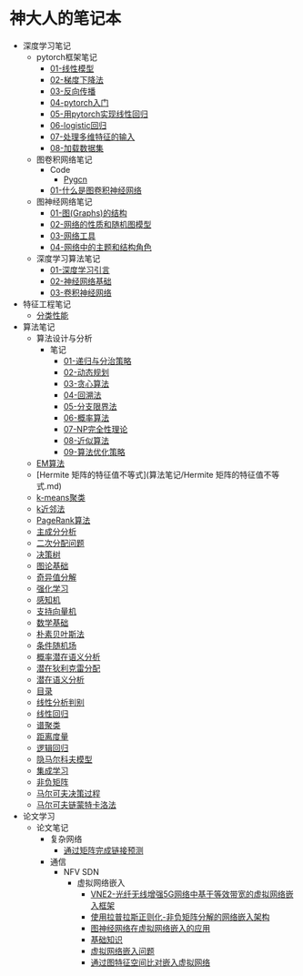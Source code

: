 # 神大人的笔记本

- 深度学习笔记
  - pytorch框架笔记
    * [01-线性模型](深度学习笔记/pytorch框架笔记/01-线性模型.md)
    * [02-梯度下降法](深度学习笔记/pytorch框架笔记/02-梯度下降法.md)
    * [03-反向传播](深度学习笔记/pytorch框架笔记/03-反向传播.md)
    * [04-pytorch入门](深度学习笔记/pytorch框架笔记/04-pytorch入门.md)
    * [05-用pytorch实现线性回归](深度学习笔记/pytorch框架笔记/05-用pytorch实现线性回归.md)
    * [06-logistic回归](深度学习笔记/pytorch框架笔记/06-logistic回归.md)
    * [07-处理多维特征的输入](深度学习笔记/pytorch框架笔记/07-处理多维特征的输入.md)
    * [08-加载数据集](深度学习笔记/pytorch框架笔记/08-加载数据集.md)
  - 图卷积网络笔记
    - Code
      - [Pygcn](深度学习笔记/图卷积网络笔记/code/pygcn/README.md)
    * [01-什么是图卷积神经网络](深度学习笔记/图卷积网络笔记/01-什么是图卷积神经网络.md)
  - 图神经网络笔记
    * [01-图(Graphs)的结构](深度学习笔记/图神经网络笔记/01-图(Graphs)的结构.md)
    * [02-网络的性质和随机图模型](深度学习笔记/图神经网络笔记/02-网络的性质和随机图模型.md)
    * [03-网络工具](深度学习笔记/图神经网络笔记/03-网络工具.md)
    * [04-网络中的主题和结构角色](深度学习笔记/图神经网络笔记/04-网络中的主题和结构角色.md)
  - 深度学习算法笔记
    * [01-深度学习引言](深度学习笔记/深度学习算法笔记/01-深度学习引言.md)
    * [02-神经网络基础](深度学习笔记/深度学习算法笔记/02-神经网络基础.md)
    * [03-卷积神经网络](深度学习笔记/深度学习算法笔记/03-卷积神经网络.md)
- 特征工程笔记
  * [分类性能](特征工程笔记/分类性能.md)
- 算法笔记
  - 算法设计与分析
    - 笔记
      * [01-递归与分治策略](算法笔记/算法设计与分析/笔记/01-递归与分治策略.md)
      * [02-动态规划](算法笔记/算法设计与分析/笔记/02-动态规划.md)
      * [03-贪心算法](算法笔记/算法设计与分析/笔记/03-贪心算法.md)
      * [04-回溯法](算法笔记/算法设计与分析/笔记/04-回溯法.md)
      * [05-分支限界法](算法笔记/算法设计与分析/笔记/05-分支限界法.md)
      * [06-概率算法](算法笔记/算法设计与分析/笔记/06-概率算法.md)
      * [07-NP完全性理论](算法笔记/算法设计与分析/笔记/07-NP完全性理论.md)
      * [08-近似算法](算法笔记/算法设计与分析/笔记/08-近似算法.md)
      * [09-算法优化策略](算法笔记/算法设计与分析/笔记/09-算法优化策略.md)
  * [EM算法](算法笔记/EM算法.md)
  * [Hermite 矩阵的特征值不等式](算法笔记/Hermite 矩阵的特征值不等式.md)
  * [k-means聚类](算法笔记/k-means聚类.md)
  * [k近邻法](算法笔记/k近邻法.md)
  * [PageRank算法](算法笔记/PageRank算法.md)
  * [主成分分析](算法笔记/主成分分析.md)
  * [二次分配问题](算法笔记/二次分配问题.md)
  * [决策树](算法笔记/决策树.md)
  * [图论基础](算法笔记/图论基础.md)
  * [奇异值分解](算法笔记/奇异值分解.md)
  * [强化学习](算法笔记/强化学习.md)
  * [感知机](算法笔记/感知机.md)
  * [支持向量机](算法笔记/支持向量机.md)
  * [数学基础](算法笔记/数学基础.md)
  * [朴素贝叶斯法](算法笔记/朴素贝叶斯法.md)
  * [条件随机场](算法笔记/条件随机场.md)
  * [概率潜在语义分析](算法笔记/概率潜在语义分析.md)
  * [潜在狄利克雷分配](算法笔记/潜在狄利克雷分配.md)
  * [潜在语义分析](算法笔记/潜在语义分析.md)
  * [目录](算法笔记/目录.md)
  * [线性分析判别](算法笔记/线性分析判别.md)
  * [线性回归](算法笔记/线性回归.md)
  * [谱聚类](算法笔记/谱聚类.md)
  * [距离度量](算法笔记/距离度量.md)
  * [逻辑回归](算法笔记/逻辑回归.md)
  * [隐马尔科夫模型](算法笔记/隐马尔科夫模型.md)
  * [集成学习](算法笔记/集成学习.md)
  * [非负矩阵](算法笔记/非负矩阵.md)
  * [马尔可夫决策过程](算法笔记/马尔可夫决策过程.md)
  * [马尔可夫链蒙特卡洛法](算法笔记/马尔可夫链蒙特卡洛法.md)
- 论文学习
  - 论文笔记
    - 复杂网络
      * [通过矩阵完成链接预测](论文学习/论文笔记/复杂网络/通过矩阵完成链接预测.md)
    - 通信
      - NFV SDN
        - 虚拟网络嵌入
          * [VNE2-光纤无线增强5G网络中基于等效带宽的虚拟网络嵌入框架](论文学习/论文笔记/通信/NFV-SDN/虚拟网络嵌入/VNE2-光纤无线增强5G网络中基于等效带宽的虚拟网络嵌入框架.md)
          * [使用拉普拉斯正则化-非负矩阵分解的网络嵌入架构](论文学习/论文笔记/通信/NFV-SDN/虚拟网络嵌入/使用拉普拉斯正则化-非负矩阵分解的网络嵌入架构.md)
          * [图神经网络在虚拟网络嵌入的应用](论文学习/论文笔记/通信/NFV-SDN/虚拟网络嵌入/图神经网络在虚拟网络嵌入的应用.md)
          * [基础知识](论文学习/论文笔记/通信/NFV-SDN/虚拟网络嵌入/基础知识.md)
          * [虚拟网络嵌入问题](论文学习/论文笔记/通信/NFV-SDN/虚拟网络嵌入/虚拟网络嵌入问题.md)
          * [通过图特征空间比对嵌入虚拟网络](论文学习/论文笔记/通信/NFV-SDN/虚拟网络嵌入/通过图特征空间比对嵌入虚拟网络.md)
